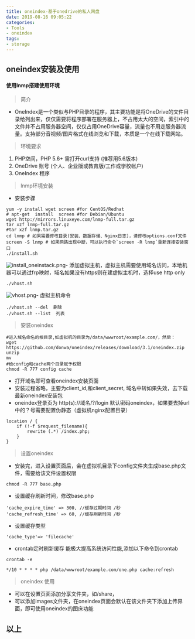 ```yaml
---
title: oneindex-基于onedrive的私人网盘
date: 2019-08-16 09:05:22
categories:
- Tools
- oneindex
tags:
- storage
---
```

## oneindex安装及使用
#### 使用lnmp搭建使用环境
> 简介
- OneIndex是一个类似与PHP目录的程序，其主要功能是将OneDrive的文件目录给列出来，仅仅需要将程序部署在服务器上，不占用太大的空间，索引中的文件并不占用服务器空间，仅仅占用OneDrive容量，流量也不用走服务器流量。支持部分音视频/图片格式在线浏览和下载，本质是一个在线下载网站。
> 环境要求
1. PHP空间，PHP 5.6+ 需打开curl支持 (推荐用5.6版本)
2. OneDrive 账号 (个人、企业版或教育版/工作或学校帐户)
3. OneIndex 程序
> lnmp环境安装
- 安装步骤
```
yum -y install wget screen #for CentOS/Redhat
# apt-get  install  screen #for Debian/Ubuntu
wget http://mirrors.linuxeye.com/lnmp-full.tar.gz
tar xzf lnmp-full.tar.gz
#tar xzf lnmp.tar.gz
cd lnmp # 如果需要修改目录(安装、数据存储、Nginx日志)，请修改options.conf文件
screen -S lnmp # 如果网路出现中断，可以执行命令`screen -R lnmp`重新连接安装窗口
./install.sh
```
<!--more-->
![install_oneinstack.png](https://chevereto.zhuangzexin.top/images/2019/08/16/install_oneinstack.png)- 添加虚拟主机，虚拟主机需要使用域名访问，本地机器可以通过frp映射，域名如果没有https则在建虚拟主机时，选择use http only
```
./vhost.sh
```
![vhost.png](https://chevereto.zhuangzexin.top/images/2019/08/16/vhost.png)- 虚拟主机命令
```
./vhost.sh --del  删除
./vhost.sh --list  列表
```
> 安装oneindex
```
#进入域名命名的根目录,如虚拟机的目录为/data/wwwroot/example.com/，然后：
wget https://github.com/donwa/oneindex/releases/download/3.1/oneindex.zip
unzip
mv
#给config和cache两个目录赋予权限
chmod -R 777 config cache

```
- 打开域名即可查看oneindex安装页面
- 安装过程省略，主要为client_id,和client_secret, 域名中转如果失效，去下载最新oneindex安装包
- oneindex登录页为 http(s)://域名/?/login 默认密码oneindex，如果要去掉url中的？号需要配置伪静态（虚拟机nginx配置目录）
```
location / {
    if (!-f $request_filename){ 
        rewrite (.*) /index.php; 
    } 
} 
```
> 设置oneindex
- 安装完，进入设置页面后，会在虚拟机目录下config文件夹生成base.php文件，需要给该文件设置权限
```
chmod -R 777 base.php
```
- 设置缓存刷新时间，修改base.php
```
'cache_expire_time' => 300, //缓存过期时间 /秒
'cache_refresh_time' => 60, //缓存刷新时间 /秒
```
- 设置缓存类型
```
'cache_type'=> 'filecache'  

```
- crontab定时刷新缓存 能极大提高系统访问性能,添加以下命令到crontab
```
crontab -e

*/10 * * * * php /data/wwwroot/example.com/one.php cache:refresh

```
> oneindex 使用
- 可以在设置页面添加分享文件夹，如/share，
- 可以添加images文件夹，在oneindex页面会默认在该文件夹下添加上传界面，即可使用oneindex的图床功能
## 以上


